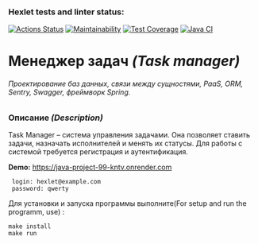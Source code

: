 ### Hexlet tests and linter status:
[![Actions Status](https://github.com/MiVolcom/java-project-99/actions/workflows/hexlet-check.yml/badge.svg)](https://github.com/MiVolcom/java-project-99/actions)
[![Maintainability](https://api.codeclimate.com/v1/badges/612eb91aed731b6a6790/maintainability)](https://codeclimate.com/github/MiVolcom/java-project-99/maintainability)
[![Test Coverage](https://api.codeclimate.com/v1/badges/612eb91aed731b6a6790/test_coverage)](https://codeclimate.com/github/MiVolcom/java-project-99/test_coverage)
[![Java CI](https://github.com/MiVolcom/java-project-99/actions/workflows/main.yml/badge.svg)](https://github.com/MiVolcom/java-project-99/actions/workflows/main.yml)

# Менеджер задач *(Task manager)*
###### Проектирование баз данных, связи между сущностями, PaaS, ORM, Sentry, Swagger, фреймворк Spring.

### Описание *(Description)*
Task Manager – система управления задачами. Она позволяет ставить задачи, назначать исполнителей и менять их статусы. Для работы с системой требуется регистрация и аутентификация.

**Demo:** https://java-project-99-kntv.onrender.com

```
 login: hexlet@example.com
 password: qwerty 
```
Для установки и запуска программы выполните(For setup and run the programm, use) :
```
make install
make run
```
